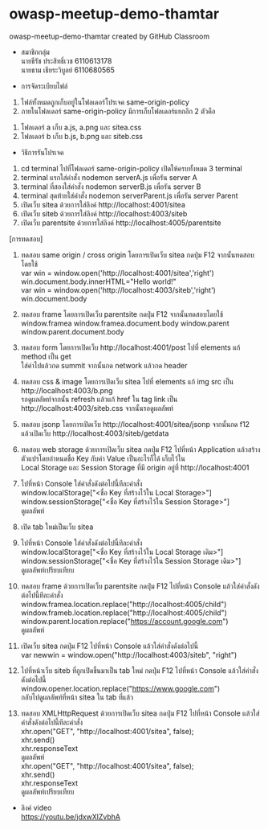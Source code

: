 # owasp-meetup-demo-thamtar
owasp-meetup-demo-thamtar created by GitHub Classroom  
  
- สมาชิกกลุ่ม  
นายธีรัช ประสิทธิ์เวช 6110613178  
นายธาม เธียระวิบูลย์ 6110680565  
  
- การจัดระเบียบไฟล์  
1. ไฟล์ทั้งหมดถูกเก็บอยู่ในโฟลเดอร์โปรเจค same-origin-policy  
2. ภายในโฟลเดอร์ same-origin-policy มีการเก็บโฟลเดอร์แยกอีก 2 ตัวคือ  
1) โฟลเดอร์ a เก็บ a.js, a.png และ sitea.css  
2) โฟลเดอร์ b เก็บ b.js, b.png และ siteb.css  
  
- วิธีการรันโปรเจค  
1. cd terminal ไปที่โฟลเดอร์ same-origin-policy เปิดให้ครบทั้งหมด 3 terminal  
2. terminal แรกใส่คำสั่ง nodemon serverA.js เพื่อรัน server A  
3. terminal ที่สองใส่คำสั่ง nodemon serverB.js เพื่อรัน server B  
4. terminal สุดท้ายใส่คำสั่ง nodemon serverParent.js เพื่อรัน server Parent  
5. เปิดเว็บ sitea ด้วยการใส่ลิงค์ http://localhost:4001/sitea  
6. เปิดเว็บ siteb ด้วยการใส่ลิงค์ http://localhost:4003/siteb  
7. เปิดเว็บ parentsite ด้วยการใส่ลิงค์ http://localhost:4005/parentsite  
  
[การทดสอบ]  
1. ทดสอบ same origin / cross origin โดยการเปิดเว็บ sitea กดปุ่ม F12 จากนั้นทดสอบโดยใช้  
var win = window.open('http://localhost:4001/sitea','right') 
win.document.body.innerHTML="Hello world!"  
var win = window.open('http://localhost:4003/siteb','right') 
win.document.body  
  
2. ทดสอบ  frame โดยการเปิดเว็บ parentsite กดปุ่ม F12 จากนั้นทดสอบโดยใช้  
window.framea  window.framea.document.body window.parent window.parent.document.body  
  
3. ทดสอบ form โดยการเปิดเว็บ  http://localhost:4001/post ไปที่ elements แก้ method เป็น get  
ใส่ค่าไปแล้วกด summit จากนั้นกด network แล้วกด header  
  
4. ทดสอบ css & image โดยการเปิดเว็บ sitea ไปที่ elements แก้  img src เป็น http://localhost:4003/b.png  
รอดูผลลัพท์จากนั้น refresh แล้วแก้ href ใน tag link เป็น http://localhost:4003/siteb.css จากนั้นรอดูผลลัพท์  
  
5. ทดสอบ jsonp โดยการเปิดเว็บ http://localhost:4001/sitea/jsonp จากนั้นกด f12 แล้วเปิดเว็บ http://localhost:4003/siteb/getdata  
  
6. ทดสอบ web storage ด้วยการเปิดเว็บ sitea กดปุ่ม F12 ไปที่หน้า Application แล้วสร้างตัวแปรโดยกำหนดชื่อ Key กับค่า Value เป็นอะไรก็ได้ เก็บไว้ใน  
Local Storage และ Session Storage ที่มี origin อยู่ที่ http://localhost:4001  
  
7. ไปที่หน้า Console ใส่คำสั่งดังต่อไปนี้ทีละคำสั่ง  
window.localStorage["<ชื่อ Key ที่สร้างไว้ใน Local Storage>"]   
window.sessionStorage["<ชื่อ Key ที่สร้างไว้ใน Session Storage>"]  
ดูผลลัพท์  
  
8. เปิด tab ใหม่เป็นเว็บ sitea  
  
9. ไปที่หน้า Console ใส่คำสั่งดังต่อไปนี้ทีละคำสั่ง  
window.localStorage["<ชื่อ Key ที่สร้างไว้ใน Local Storage เดิม>"]  
window.sessionStorage["<ชื่อ Key ที่สร้างไว้ใน Session Storage เดิม>"]  
ดูผลลัพท์เปรียบเทียบ  
  
10. ทดสอบ frame ด้วยการเปิดเว็บ parentsite กดปุ่ม F12 ไปที่หน้า Console แล้วใส่คำสั่งดังต่อไปนี้ทีละคำสั่ง  
window.framea.location.replace("http://localhost:4005/child")  
window.frameb.location.replace("http://localhost:4005/child")  
window.parent.location.replace("https://account.google.com")  
ดูผลลัพท์  
  
11. เปิดเว็บ sitea กดปุ่ม F12 ไปที่หน้า Console แล้วใส่คำสั่งดังต่อไปนี้  
var newwin = window.open("http://localhost:4003/siteb", "right")  
  
12. ไปที่หน้าเว็บ siteb ที่ถูกเปิดขึ้นมาเป็น tab ใหม่ กดปุ่ม F12 ไปที่หน้า Console แล้วใส่คำสั่งดังต่อไปนี้  
window.opener.location.replace("https://www.google.com")  
กลับไปดูผลลัพท์ที่หน้า sitea ใน tab ที่แล้ว  
  
13. ทดสอบ XMLHttpRequest ด้วยการเปิดเว็บ sitea กดปุ่ม F12 ไปที่หน้า Console แล้วใส่คำสั่งดังต่อไปนี้ทีละคำสั่ง  
xhr.open("GET", "http://localhost:4001/sitea", false);  
xhr.send()  
xhr.responseText  
ดูผลลัพท์  
xhr.open("GET", "http://localhost:4001/sitea", false);  
xhr.send()  
xhr.responseText  
ดูผลลัพท์เปรียบเทียบ  
  
- ลิงค์ video  
https://youtu.be/jdxwXlZvbhA
